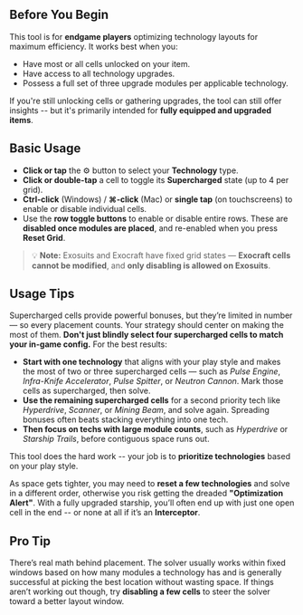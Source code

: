 ## Before You Begin

This tool is for **endgame players** optimizing technology layouts for maximum efficiency. It works best when you:

- Have most or all cells unlocked on your item.
- Have access to all technology upgrades.
- Possess a full set of three upgrade modules per applicable technology.

If you're still unlocking cells or gathering upgrades, the tool can still offer insights -- but it's primarily intended for **fully equipped and upgraded items**.

## Basic Usage

- **Click or tap** the ⚙️ button to select your **Technology** type.
- **Click or double-tap** a cell to toggle its **Supercharged** state (up to 4 per grid).
- **Ctrl-click** (Windows) / **⌘-click** (Mac) or **single tap** (on touchscreens) to enable or disable individual cells.
- Use the **row toggle buttons** to enable or disable entire rows. These are **disabled once modules are placed**, and re-enabled when you press **Reset Grid**.

> 💡 **Note:** Exosuits and Exocraft have fixed grid states — **Exocraft cells cannot be modified**, and **only disabling is allowed on Exosuits**.

## Usage Tips

Supercharged cells provide powerful bonuses, but they’re limited in number — so every placement counts. Your strategy should center on making the most of them. **Don't just blindly select four supercharged cells to match your in-game config.** For the best results:

- **Start with one technology** that aligns with your play style and makes the most of two or three supercharged cells — such as _Pulse Engine_, _Infra-Knife Accelerator_, _Pulse Spitter_, or _Neutron Cannon_. Mark those cells as supercharged, then solve.
- **Use the remaining supercharged cells** for a second priority tech like _Hyperdrive_, _Scanner_, or _Mining Beam_, and solve again. Spreading bonuses often beats stacking everything into one tech.
- **Then focus on techs with large module counts**, such as _Hyperdrive_ or _Starship Trails_, before contiguous space runs out.

This tool does the hard work -- your job is to **prioritize technologies** based on your play style.

As space gets tighter, you may need to **reset a few technologies** and solve in a different order, otherwise you risk getting the dreaded **"Optimization Alert"**. With a fully upgraded starship, you’ll often end up with just one open cell in the end -- or none at all if it’s an **Interceptor**.

## Pro Tip

There’s real math behind placement. The solver usually works within fixed windows based on how many modules a technology has and is generally successful at picking the best location without wasting space. If things aren’t working out though, try **disabling a few cells** to steer the solver toward a better layout window.
